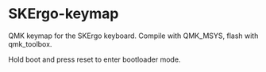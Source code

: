 # SKErgo-keymap

QMK keymap for the SKErgo keyboard. Compile with QMK_MSYS, flash with qmk_toolbox.

Hold boot and press reset to enter bootloader mode.